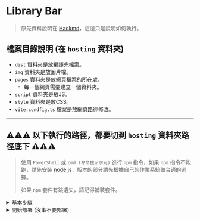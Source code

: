 # Library Bar

> 原先資料說明在 [Hackmd](https://hackmd.io/@sGEp9JWcRCW0QY1r-j9kRg/H1Axjeckh)，這邊只是說明如何執行。
> 
## 檔案目錄說明 (在 `hosting` 資料夾)
* `dist` 資料夾是放編譯完檔案。
* `img` 資料夾是放圖片檔。
* `pages` 資料夾是放網頁檔案的所在處。
  * 每一個網頁需要建立一個資料夾。
* `script` 資料夾是放JS。
* `style` 資料夾是放CSS。
* `vite.condfig.ts` 檔案是放網頁路徑修改。


-----
## :warning::warning::warning: 以下執行的路徑，都要切到 `hosting` 資料夾路徑底下 :warning::warning::warning:

> 使用 `PowerShell` 或 `cmd (命令提示字元)` 進行 `npm` 指令，如果 `npm` 指令不能跑，請先安裝 [node.js](https://nodejs.org/zh-tw/download)，版本的部分請先根據自己的作業系統做合適的選擇。
> 
> 如果 `npm` 套件有跳遺失，請記得補裝套件。

<details>
  <summary>基本步驟</summary>

  #### 使用 `PowerShell` 或 `cmd (命令提示字元)` 輸入切換路徑指令到 `hosting` 資料夾路徑底下。
  #### :warning:注意：根據自己的路徑做切換，以下是範例。
  ```txt
  cd C:\Users\user\Desktop\Library_Bar\hosting
  ```

  #### 安裝依賴項 (第一次安裝就好)
  ```txt
  npm i
  ```

  #### 執行測試
  ```txt
  npm run dev
  ``` 
  按下 `o` 鍵查看首頁有沒有正常顯示，確認完網頁都正常後按下按下 `q` 鍵離開。
  * press r to restart the server
  * press u to show server url
  * press o to open in browser
  * press c to clear console
  * press q to quit

  #### 重新編譯測試檔
  ```txt
  npm run build
  ```

  #### 測試編譯完的檔案
  ```txt
  npm run preview
  ``` 

  查看網頁路徑，其他頁面也是：
  * [http://localhost:4173/pages/feed](http://localhost:4173/pages/feed)
  * [http://localhost:4173/pages/readbook](http://localhost:4173/pages/readbook)
  * [http://localhost:4173/pages/store](http://localhost:4173/pages/store)
  * [http://localhost:4173/pages/template](http://localhost:4173/pages/template)

  確認編譯後的網頁沒問題之後，按 `Ctrl + C` 退出。
</details>

<details>
  <summary>開始部署 (沒事不要部署)</summary>
  
  #### 安裝 firebase CLI (第一次安裝就好)
  ```
  npm install -g firebase-tools
  ```

  #### 啟動登錄過程 (第一次啟動就好)
  ```
  firebase login
  ```

  #### 啟用 webframeworks (第一次啟動就好)
  ```
  firebase experiments:enable webframeworks
  ```

  #### 部屬到 firebase 部署到 hosting
  ```
  firebase deploy
  ```

  #### 查看已部署的網頁：
  * [https://librarybar-56ac7.web.app](https://librarybar-56ac7.web.app)
  * [https://librarybar-56ac7.web.app/pages/feed](https://librarybar-56ac7.web.app/pages/feed)
  * [https://librarybar-56ac7.web.app/pages/readbook](https://librarybar-56ac7.web.app/pages/readbook)
  * [https://librarybar-56ac7.web.app/pages/store](https://librarybar-56ac7.web.app/pages/store)
  * [https://librarybar-56ac7.web.app/pages/template](https://librarybar-56ac7.web.app/pages/template)
  
</details>